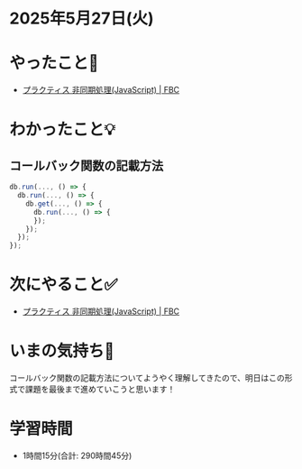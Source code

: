 # 2025年5月27日(火)

# やったこと📝

- [プラクティス 非同期処理\(JavaScript\) \| FBC](https://bootcamp.fjord.jp/practices/204)

# わかったこと💡
## コールバック関数の記載方法
```javascript
db.run(..., () => {
  db.run(..., () => {
    db.get(..., () => {
      db.run(..., () => {
      });
    });
  });
});
```

# 次にやること✅

- [プラクティス 非同期処理\(JavaScript\) \| FBC](https://bootcamp.fjord.jp/practices/204)

# いまの気持ち🫶

コールバック関数の記載方法についてようやく理解してきたので、明日はこの形式で課題を最後まで進めていこうと思います！

# 学習時間

- 1時間15分(合計: 290時間45分)

